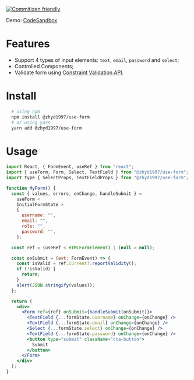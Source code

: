 [![Commitizen friendly](https://img.shields.io/badge/commitizen-friendly-brightgreen.svg)](http://commitizen.github.io/cz-cli/)

Demo: [CodeSandbox](https://codesandbox.io/s/blissful-browser-fop66?file=/src/components/BusinessForm.tsx)

# Features

- Support 4 types of input elements: `text`, `email`, `password` and `select`;
- Controlled Components;
- Validate form using [Constraint Validation API](https://developer.mozilla.org/en-US/docs/Web/API/Constraint_validation).

# Install

```bash
  # using npm
  npm install @zhyd1997/use-form
  # or using yarn
  yarn add @zhyd1997/use-form
```

# Usage

```jsx
import React, { FormEvent, useRef } from "react";
import { useForm, Form, Select, TextField } from "@zhyd1997/use-form";
import type { SelectProps, TextFieldProps } from "@zhyd1997/use-form";

function MyForm() {
  const { values, errors, onChange, handleSubmit } =
    useForm <
    InitialFormState >
    {
      username: "",
      email: "",
      role: "",
      password: "",
    };

  const ref = (useRef < HTMLFormElement) | (null > null);

  const onSubmit = (evt: FormEvent) => {
    const isValid = ref.current?.reportValidity();
    if (!isValid) {
      return;
    }
    alert(JSON.stringify(values));
  };

  return (
    <div>
      <Form ref={ref} onSubmit={handleSubmit(onSubmit)}>
        <TextField {...formState.username} onChange={onChange} />
        <TextField {...formState.email} onChange={onChange} />
        <Select {...formState.select} onChange={onChange} />
        <TextField {...formState.password} onChange={onChange} />
        <button type="submit" className="cta-button">
          Submit
        </button>
      </Form>
    </div>
  );
}
```
